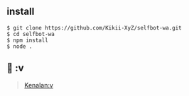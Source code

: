 ## install
```
$ git clone https://github.com/Kikii-XyZ/selfbot-wa.git
$ cd selfbot-wa
$ npm install
$ node .
```
## 📢 :v
> [Kenalan:v](https://wa.me/628137756694)
